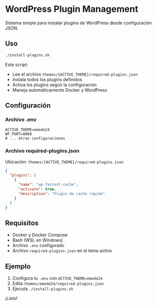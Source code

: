 # WordPress Plugin Management

Sistema simple para instalar plugins de WordPress desde configuración JSON.

## Uso

```bash
./install-plugins.sh
```

Este script:
- Lee el archivo `themes/{ACTIVE_THEME}/required-plugins.json`
- Instala todos los plugins definidos
- Activa los plugins según la configuración
- Maneja automáticamente Docker y WordPress

## Configuración

### Archivo .env
```env
ACTIVE_THEME=emede24
WP_PORT=8080
# ... otras configuraciones
```

### Archivo required-plugins.json
Ubicación: `themes/{ACTIVE_THEME}/required-plugins.json`

```json
{
  "plugins": [
    {
      "name": "wp-fastest-cache",
      "activate": true,
      "description": "Plugin de cache rápido"
    }
  ]
}
```

## Requisitos

- Docker y Docker Compose
- Bash (WSL en Windows)
- Archivo `.env` configurado
- Archivo `required-plugins.json` en el tema activo

## Ejemplo

1. Configura tu `.env` con `ACTIVE_THEME=emede24`
2. Edita `themes/emede24/required-plugins.json` 
3. Ejecuta `./install-plugins.sh`

¡Listo!